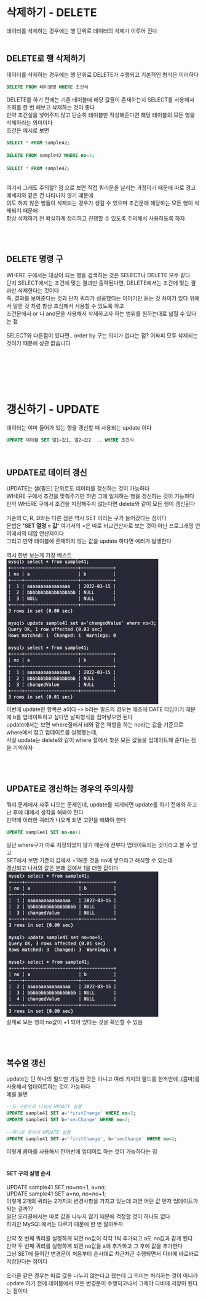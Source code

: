 # 삭제하기 - DELETE
데이터를 삭제하는 경우에는 행 단위로 데이터의 삭제가 이루어 진다
<br><br>

## DELETE로 행 삭제하기
데이터를 삭제하는 경우에는 행 단위로 DELETE가 수행되고 기본적인 형식은 이러하다 <br>
```sql
DELETE FROM 테이블명 WHERE 조건식
```
DELETE를 하기 전에는 기존 테이블에 해당 값들이 존재하는지 SELECT를 사용해서 조회를 한 번 해보고 삭제하는 것이 좋다 <br>
만약 조건실을 넣어주지 않고 단순히 테이블만 작성해준다면 해당 테이블의 모든 행을 삭제하라는 의미이다 <br>
조건은 예시로 보면 <br> 
```sql
SELECt * FROM sample42;

DELETE FROM sample42 WHERE no=3;

SELECT * FROM sample42;
```
<br>
여기서 그래도 주의할? 점 으로 보면 직접 쿼리문을 날리는 과정이기 때문에 따로 경고메세지와 같은 건 나타나지 않기 떄문에 <br>
의도 하지 않은 행들이 삭제되는 경우가 생길 수 있으며 조건문에 해당하는 모든 행이 삭제되기 때문에 <br>
항상 삭제하기 전 확실하게 정리하고 진행할 수 있도록 주의해서 사용하도록 하자 <br>
<br><br><br>

## DELETE 명령 구
WHERE 구에서는 대상이 되는 행을 검색하는 것은 SELECT나 DELETE 모두 같다 <br>
단지 SELECT에서는 조건에 맞는 결과만 출력된다면, DELETE에서는 조건에 맞는 결과만 삭제한다는 것이다 <br>
즉, 결과를 보여준다는 것과 단지 쿼리가 성공했다는 이야기만 듣는 것 차이가 있다 위에서 말한 것 처럼 항상 조심해서 사용할 수 있도록 하고 <br>
조건문에서 or 나 and문을 사용해서 삭제하고자 하는 범위를 원하는대로 넓힐 수 있다는 점 <br>
<br>
SELECT와 다른점이 있다면.. order by 구는 의미가 없다는 점? 어짜피 모두 삭제되는 것이기 때문에 상관 없습니다 <br>
<br><br><br><br><br><br>

# 갱신하기 - UPDATE
데이터는 이미 들어가 있는 행을 갱신할 때 사용되는 update 이다 <br>
```sql
UPDATE 테이블 SET 열1=값1, 열2=값2 ... WHERE 조건식
```
<br>

## UPDATE로 데이터 갱신
UPDATE는 셀(필드) 단위로도 데이터를 갱신하는 것이 가능하다 <br>
WHERE 구에서 조건을 맞춰주기만 하면 그에 일치하는 행을 갱신하는 것이 가능하다 <br>
만약 WHERE 구에서 조건을 지정해주지 않는다면 delete와 같이 모든 행이 갱신된다 <br>
<br>
기존의 C, R, D와는 다른 점은 역시 SET 이라는 구가 들어갔다는 점이다 <br>
문법은 **'SET 열명 = 값'** 여기서의 =은 따로 비교연산자로 보는 것이 아닌 프로그래밍 언어에서의 대입 연산자이다 <br>
그리고 만약 테이블에 존재하지 않는 값을 update 하다면 에러가 발생한다 <br>
<br>
역시 한번 보는게 가장 베스트<br>
![img.png](images/17-1.png)
<br>
이번에 update한 항목은 a이다 -> b라는 필드의 경우는 애초에 DATE 타입이기 때문에 b를 업데이트하고 싶다면 날짜형식을 집어넣으면 된다 <br>
update에서는 보면 where절에서 id와 같은 역할을 하는 no라는 값을 기준으로 where에서 잡고 업데이트를 실행했는데, <br>
사실 update는 delete와 같이 where 절에서 찾은 모든 값들을 업데이트해 준다는 점을 기억하자 <br>
<br><br><br>

## UPDATE로 갱신하는 경우의 주의사항
쿼리 문제에서 자주 나오는 문제인데, update를 치게되면 update를 하기 전에와 하고 난 후에 대해서 생각을 해봐야 한다 <br>
만약에 이러한 쿼리가 나오게 되면 고민을 해봐야 한다 <br>
```sql
UPDATE sample41 SET no=no+1
```
일단 where구가 따로 지정되었지 않기 때문에 전부다 업데이트되는 것이라고 볼 수 있고 <br>
SET에서 보면 기존의 값에서 +1해준 것을 no에 넣으라고 해석할 수 있는데 <br>
갱신되고 나서의 값은 본래 값에서 1을 더한 값이다 <br>
![img_1.png](images/17-2.png) <br>
실제로 모든 행의 no값이 +1 되어 있다는 것을 확인할 수 있음 <br>
<br><br><br>

## 복수열 갱신
update는 단 하나의 필드만 가능한 것은 아니고 여러 가지의 필드를 한꺼번에 ,(콤마)를 사용해서 업데이트하는 것이 가능하다 <br>
예를 들면 <br>
```sql
--두 구문으로 나눠서 UPDATE 실행
UPDATE sample41 SET a='firstChange' WHERE no=2;
UPDATE sample41 SET b='secChange' WHERE no=2;

--하나로 묶어서 UPDATE 실행
UPDATE sample41 SET a='firstChange', b='secChange' WHERE no=2; 
```
이렇게 콤마를 사용해서 한꺼번에 업데이트 하는 것이 가능하다는 점 <br>
<br>

#### SET 구의 실행 순서
UPDATE sample41 SET no=no+1, a=no; <br>
UPDATE sample41 SET a=no, no=no+1; <br>
이렇게 2개의 쿼리는 2가지의 변경사항을 가지고 있는데 과연 어떤 값 먼저 업데이트가 되는 걸까?? <br>
일단 오라클에서는 따로 값을 나누지 않기 때문에 걱정할 것이 하나도 없다 <br>
하지만 MySQL에서는 다르기 때문에 한 번 알아두자 <br>
<br>
만약 첫 번째 쿼리를 실행하게 되면 no값이 각각 1씩 추가되고 a도 no값과 같게 된다 <br>
만약 두 번째 쿼리를 실행하게 되면 no값을 a에 추가하고 그 후에 값을 추가한다 <br>
그냥 SET에 들어간 변경문이 처음부터 순서대로 차근차근 수행되면서 디비에 바로바로 저장된다는 점이다 <br>
<br>
오라클 같은 경우는 따로 값을 나누지 않는다고 했는데 그 의미는 처리하는 것이 아니라  <br>
update 하기 전에 테이블에서 모든 변경문이 수행되고나서 그제야 디비에 저장이 된다는 점이다 <br>
<br>

<br><br><br><br><br><br><br><br><br><br>
